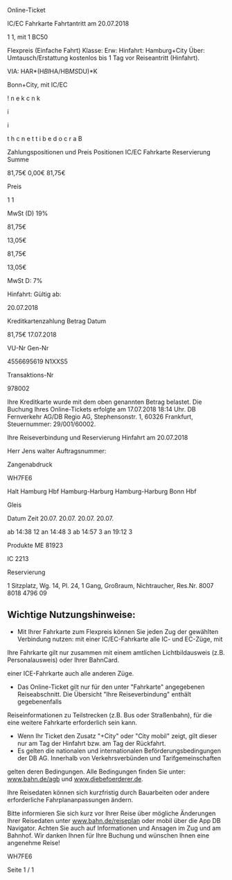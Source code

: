 Online-Ticket

IC/EC Fahrkarte
Fahrtantritt am 20.07.2018

1
1, mit 1 BC50

Flexpreis (Einfache Fahrt)
Klasse:
Erw:
Hinfahrt: Hamburg+City
Über:
Umtausch/Erstattung kostenlos bis 1 Tag vor Reiseantritt (Hinfahrt).

VIA: HAR*(H*BI*HA/HB*MS*DU)*K

 Bonn+City, mit IC/EC

!
n
e
k
c
n
k

i

i

t
h
c
n
e
t
t
i
b
e
d
o
c
r
a
B

Zahlungspositionen und Preis
Positionen
IC/EC Fahrkarte
Reservierung
Summe

81,75€
0,00€
81,75€

Preis

1
1

MwSt (D) 19%

81,75€

13,05€

81,75€

13,05€

MwSt D: 7%

Hinfahrt:
Gültig ab:

20.07.2018

Kreditkartenzahlung
Betrag
Datum

81,75€
17.07.2018

VU-Nr
Gen-Nr

4556695619
N1XXS5

Transaktions-Nr

978002

Ihre Kreditkarte wurde mit dem oben genannten Betrag belastet. Die Buchung Ihres
Online-Tickets erfolgte am 17.07.2018 18:14 Uhr. DB Fernverkehr AG/DB Regio AG,
Stephensonstr. 1, 60326 Frankfurt, Steuernummer: 29/001/60002.

Ihre Reiseverbindung und Reservierung Hinfahrt am 20.07.2018

Herr  Jens walter
Auftragsnummer:

Zangenabdruck

WH7FE6

Halt
Hamburg Hbf
Hamburg-Harburg
Hamburg-Harburg
Bonn Hbf

Gleis

Datum Zeit
20.07.
20.07.
20.07.
20.07.

ab 14:38 12
an 14:48 3
ab 14:57 3
an 19:12 3

Produkte
ME 81923

IC 2213

Reservierung

1 Sitzplatz, Wg. 14, Pl. 24, 1 Gang, Großraum,
Nichtraucher, Res.Nr. 8007 8018 4796 09

Wichtige Nutzungshinweise:
-
- Mit Ihrer Fahrkarte zum Flexpreis können Sie jeden Zug der gewählten Verbindung nutzen: mit einer IC/EC-Fahrkarte alle IC- und EC-Züge, mit

Ihre Fahrkarte gilt nur zusammen mit einem amtlichen Lichtbildausweis (z.B. Personalausweis) oder Ihrer BahnCard.

einer ICE-Fahrkarte auch alle anderen Züge.

- Das Online-Ticket gilt nur für den unter "Fahrkarte" angegebenen Reiseabschnitt. Die Übersicht "Ihre Reiseverbindung" enthält gegebenenfalls

Reiseinformationen zu Teilstrecken (z.B. Bus oder Straßenbahn), für die eine weitere Fahrkarte erforderlich sein kann.
- Wenn Ihr Ticket den Zusatz "+City" oder "City mobil" zeigt, gilt dieser nur am Tag der Hinfahrt bzw. am Tag der Rückfahrt.
- Es gelten die nationalen und internationalen Beförderungsbedingungen der DB AG. Innerhalb von Verkehrsverbünden und Tarifgemeinschaften

gelten deren Bedingungen. Alle Bedingungen finden Sie unter: www.bahn.de/agb und www.diebefoerderer.de.

Ihre Reisedaten können sich kurzfristig durch Bauarbeiten oder andere erforderliche Fahrplananpassungen ändern.

Bitte informieren Sie sich kurz vor Ihrer Reise über mögliche Änderungen Ihrer Reisedaten unter www.bahn.de/reiseplan oder mobil über die
App DB Navigator. Achten Sie auch auf Informationen und Ansagen im Zug und am Bahnhof. Wir danken Ihnen für Ihre Buchung und wünschen
Ihnen eine angenehme Reise!

WH7FE6

Seite 1 / 1

